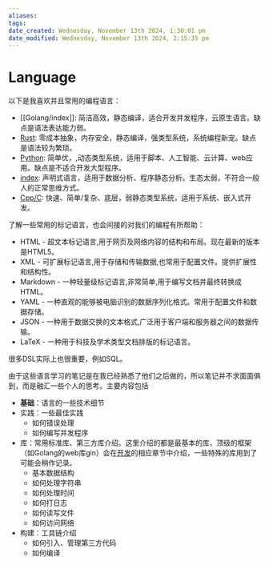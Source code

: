 ```yaml
---
aliases: 
tags: 
date_created: Wednesday, November 13th 2024, 1:30:01 pm
date_modified: Wednesday, November 13th 2024, 2:15:35 pm
---
```


# Language

以下是我喜欢并且常用的编程语言：

- [[Golang/index]]: 简洁高效，静态编译，适合开发并发程序，云原生语言。缺点是语法表达能力弱。
- [Rust](): 零成本抽象，内存安全，静态编译，强类型系统，系统编程新宠。缺点是语法较为繁琐。
- [Python](): 简单优，,动态类型系统，适用于脚本、人工智能、云计算、web应用。缺点是不适合开发大型程序。
- [index](Datalog/index.md): 声明式语言，适用于数据分析、程序静态分析。生态太弱，不符合一般人的正常思维方式。
- [Cpp/C](Cpp/index.md): 快速、简单/复杂、底层，弱静态类型系统，适用于系统、嵌入式开发。

了解一些常用的标记语言，也会间接的对我们的编程有所帮助：

- HTML - 超文本标记语言,用于网页及网络内容的结构和布局。现在最新的版本是HTML5。
- XML - 可扩展标记语言,用于存储和传输数据,也常用于配置文件。提供扩展性和结构性。
- Markdown - 一种轻量级标记语言,非常简单,用于编写文档并最终转换成HTML。
- YAML - 一种直观的能够被电脑识别的数据序列化格式。常用于配置文件和数据存储。
- JSON - 一种用于数据交换的文本格式,广泛用于客户端和服务器之间的数据传输。
- LaTeX - 一种用于科技及学术类型文档排版的标记语言。

很多DSL实际上也很重要，例如SQL。

由于这些语言学习的笔记是在我已经熟悉了他们之后做的，所以笔记并不求面面俱到，而是融汇一些个人的思考。主要内容包括

- **基础**：语言的一些技术细节
- 实践：一些最佳实践
    - 如何错误处理
    - 如何编写并发程序
- 库：常用标准库、第三方库介绍。这里介绍的都是最基本的库，顶级的框架（如Golang的web库gin）会在[开发](../开发/index.md)的相应章节中介绍，一些特殊的库用到了可能会稍作记录。
    - 基本数据结构
    - 如何处理字符串
    - 如何处理时间
    - 如何打日志
    - 如何读写文件
    - 如何访问网络
- 构建：工具链介绍
    - 如何引入、管理第三方代码
    - 如何编译
